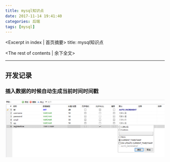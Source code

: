 ```yaml
---
title: mysql知识点
date: 2017-11-14 19:41:40
categories: 后端
tags: [mysql]
---
```

<Excerpt in index | 首页摘要> 
title: mysql知识点

<!-- more -->
<The rest of contents | 余下全文>

-----

## 开发记录
### 插入数据的时候自动生成当前时间时间戳

![](https://github.com/Gabrielkaliboy/images/blob/master/markdown/mysql/1.png?raw=true)

